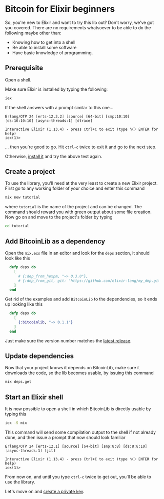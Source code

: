 # Bitcoin for Elixir beginners

So, you're new to Elixir and want to try this lib out? Don't worry, we've got you covered. 
There are no requirements whatsoever to be able to do the following maybe other than:

- Knowing how to get into a shell
- Be able to install some software
- Have basic knowledge of programming.


## Prerequisite

Open a shell.

Make sure Elixir is installed by typing the following:

```bash
iex
```

If the shell answers with a prompt similar to this one...

```
Erlang/OTP 24 [erts-12.3.2] [source] [64-bit] [smp:10:10] [ds:10:10:10] [async-threads:1] [dtrace]

Interactive Elixir (1.13.4) - press Ctrl+C to exit (type h() ENTER for help)
iex(1)>
```

... then you're good to go. Hit `ctrl-c` twice to exit it and go to the next step.

Otherwise, [install it](https://elixir-lang.org/install.html) and try the above test again.

## Create a project

To use the library, you'll need at the very least to create a new Elixir project. First go to
any working folder of your choice and enter this command

```bash
mix new tutorial
```

where `tutorial` is the name of the project and can be changed. The command should reward you with
green output about some file creation. Now go on and move to the project's folder by typing

```bash
cd tutorial
```

## Add BitcoinLib as a dependency

Open the `mix.exs` file in an editor and look for the `deps` section, it should look like this

```elixir
  defp deps do
    [
      # {:dep_from_hexpm, "~> 0.3.0"},
      # {:dep_from_git, git: "https://github.com/elixir-lang/my_dep.git", tag: "0.1.0"}
    ]
  end
```

Get rid of the examples and add `BitcoinLib` to the dependencies, so it ends up looking like this

```elixir
  defp deps do
    [
      {:bitcoinlib, "~> 0.1.1"}
    ]
  end
```

Just make sure the version number matches the [latest release](https://github.com/RooSoft/bitcoinlib/releases).

## Update dependencies

Now that your project knows it depends on BitcoinLib, make sure it downloads the code, so the lib
becomes usable, by issuing this command

```bash
mix deps.get
```

## Start an Elixir shell

It is now possible to open a shell in which BitcoinLib is directly usable by typing this

```bash
iex -S mix
```

This command will send some compilation output to the shell if not already done, and then issue
a prompt that now should look familiar

```
Erlang/OTP 24 [erts-12.1] [source] [64-bit] [smp:8:8] [ds:8:8:10] [async-threads:1] [jit]

Interactive Elixir (1.13.4) - press Ctrl+C to exit (type h() ENTER for help)
iex(1)>
```

From now on, and until you type `ctrl-c` twice to get out, you'll be able to use the library.

Let's move on and [create a private key](https://hexdocs.pm/bitcoinlib/guides/tutorial-private-key.html).